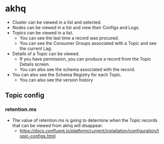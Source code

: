 # akhq
- Cluster can be viewed in a list and selected.
- Nodes can be viewed in a list and view their Configs and Logs.
- Topics can be viewed in a list.
  - You can see the last time a record was procured.
  - You can see the Consumer Groups associated with a Topic and see the current Lag.
- Details of a Topic can be viewed.
  - If you have permission, you can produce a record from the Topic Details screen.
  - You can also see the schema associated with the record.
- You can also see the Schema Registry for each Topic.
  - You can also see the version history

## Topic config

### retention.ms
- The value of retention.ms is going to determine when the Topic records that can be viewed from akhq will disappear.
  - https://docs.confluent.io/platform/current/installation/configuration/topic-configs.html